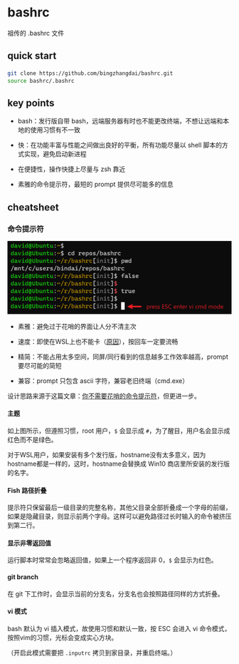# bashrc

祖传的 .bashrc 文件

## quick start

```bash
git clone https://github.com/bingzhangdai/bashrc.git
source bashrc/.bashrc
```

## key points

* bash：发行版自带 bash，远端服务器有时也不能更改终端，不想让远端和本地的使用习惯有不一致

* 快：在功能丰富与性能之间做出良好的平衡，所有功能尽量以 shell 脚本的方式实现，避免启动新进程

* 在便捷性，操作快捷上尽量与 zsh 靠近

* 素雅的命令提示符，最短的 prompt 提供尽可能多的信息

## cheatsheet

### 命令提示符

![prompt](images/prompt.png)

* 素雅：避免过于花哨的界面让人分不清主次

* 速度：即使在WSL上也不能卡（[原因](https://github.com/microsoft/WSL/issues/4197)），按回车一定要流畅

* 精简：不能占用太多空间，同屏/同行看到的信息越多工作效率越高，prompt 要尽可能的简短

* 兼容：prompt 只包含 ascii 字符，兼容老旧终端（cmd.exe）

设计思路来源于这篇文章：[你不需要花哨的命令提示符](https://zhuanlan.zhihu.com/p/51008087)，但更进一步。

#### 主题

如上图所示，但遵照习惯，root 用户，`$` 会显示成 `#`，为了醒目，用户名会显示成红色而不是绿色。

对于WSL用户，如果安装有多个发行版，hostname没有太多意义，因为hostname都是一样的，这时，hostname会替换成 Win10 商店里所安装的发行版的名字。

#### Fish 路径折叠

提示符只保留最后一级目录的完整名称，其他父目录全部折叠成一个字母的前缀，如果是隐藏目录，则显示前两个字母。这样可以避免路径过长时输入的命令被挤压到第二行。

#### 显示非零返回值

运行脚本时常常会忽略返回值，如果上一个程序返回非 0，`$` 会显示为红色。

#### git branch

在 git 下工作时，会显示当前的分支名，分支名也会按照路径同样的方式折叠。

#### vi 模式

bash 默认为 vi 插入模式，故使用习惯和默认一致，按 ESC 会进入 vi 命令模式，按照vim的习惯，光标会变成实心方块。

（开启此模式需要把 `.inputrc` 拷贝到家目录，并重启终端。）